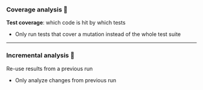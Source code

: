 ### Coverage analysis 🧐

**Test coverage**: which code is hit by which tests

- Only run tests that cover a mutation instead of the whole test suite

---

### Incremental analysis 🦥

Re-use results from a previous run

- Only analyze changes from previous run
